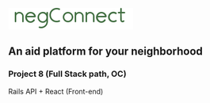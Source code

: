 ![Logo](https://raw.githubusercontent.com/SaintCod3/negConnect/master/app/assets/images/logoSmall.png?token=AJNTA4QBYPOGTJCLVNJTDZS7Q4WX6)
## An aid platform for your neighborhood

### Project 8 (Full Stack path, OC)
Rails API + React (Front-end)
